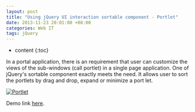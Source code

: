 ```yaml
---
layout: post
title: "Using jQuery UI interaction sortable component - Portlet"
date: 2013-11-23 20:01:00 +08:00
categories: Web IT
tags: jQuery
---
```


* content
{:toc}

In a portal application, there is an requirement that user can customize the views of the sub-windows (call portlet) in a single page application. One of jQuery's sortable component exactly meets the need. It allows user to sort the portlets by drag and drop, expand or minimize a port let.

[![Portlet](https://ejres-1253687085.picgz.myqcloud.com/img/jquery/jquery-portlet.png)](https://eastmanjian.cn/js_demo/tiy.jsp?sample=jq%2Fui%2Fportlets.html)






Demo link [here](https://eastmanjian.cn/js_demo/tiy.jsp?sample=jq%2Fui%2Fportlets.html).
